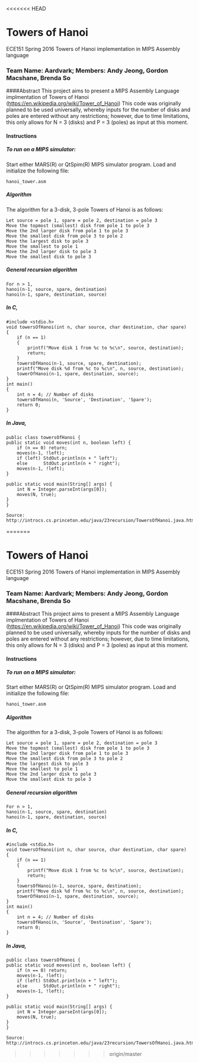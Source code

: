 <<<<<<< HEAD
# Towers of Hanoi
ECE151 Spring 2016 Towers of Hanoi implementation in MIPS Assembly language
### Team Name: Aardvark; Members: Andy Jeong, Gordon Macshane, Brenda So

####Abstract
This project aims to present a MIPS Assembly Language implmentation of Towers of Hanoi (https://en.wikipedia.org/wiki/Tower_of_Hanoi) 
This code was originally planned to be used universally, whereby inputs for the number of disks and poles are entered without any restrictions; however, due to time limitations, this only allows for N = 3 (disks) and P = 3 (poles) as input at this moment.


#### Instructions
##### To run on a MIPS simulator:
Start either MARS(R) or QtSpim(R) MIPS simulator program.
Load and initialize the following file:
    
    hanoi_tower.asm
	
##### Algorithm
The algorithm for a 3-disk, 3-pole Towers of Hanoi is as follows:
   
    Let source = pole 1, spare = pole 2, destination = pole 3
    Move the topmost (smallest) disk from pole 1 to pole 3
    Move the 2nd larger disk from pole 1 to pole 3
    Move the smallest disk from pole 3 to pole 2
    Move the largest disk to pole 3
    Move the smallest to pole 1
    Move the 2nd larger disk to pole 3
    Move the smallest disk to pole 3
    
##### General recursion algorithm
    For n > 1, 
    hanoi(n-1, source, spare, destination)
    hanoi(n-1, spare, destination, source)
##### In C,
    #include <stdio.h>
    void towersOfHanoi(int n, char source, char destination, char spare)
    {
        if (n == 1)
        {
            printf("Move disk 1 from %c to %c\n", source, destination);
            return;
        }
        towersOfHanoi(n-1, source, spare, destination);
        printf("Move disk %d from %c to %c\n", n, source, destination);
        towerOfHanoi(n-1, spare, destination, source);
    }
    int main()
    {
        int n = 4; // Number of disks
        towersOfHanoi(n, 'Source', 'Destination', 'Spare');
        return 0;
    }
##### In Java,
	public class towersOfHanoi {
    public static void moves(int n, boolean left) {
        if (n == 0) return;
        moves(n-1, !left);
        if (left) StdOut.println(n + " left");
        else      StdOut.println(n + " right");
        moves(n-1, !left);
    }

    public static void main(String[] args) {
        int N = Integer.parseInt(args[0]);
        moves(N, true);
    }
    }
    
    Source: http://introcs.cs.princeton.edu/java/23recursion/TowersOfHanoi.java.html
=======
# Towers of Hanoi
ECE151 Spring 2016 Towers of Hanoi implementation in MIPS Assembly language
### Team Name: Aardvark; Members: Andy Jeong, Gordon Macshane, Brenda So

####Abstract
This project aims to present a MIPS Assembly Language implmentation of Towers of Hanoi (https://en.wikipedia.org/wiki/Tower_of_Hanoi) 
This code was originally planned to be used universally, whereby inputs for the number of disks and poles are entered without any restrictions; however, due to time limitations, this only allows for N = 3 (disks) and P = 3 (poles) as input at this moment.


#### Instructions
##### To run on a MIPS simulator:
Start either MARS(R) or QtSpim(R) MIPS simulator program.
Load and initialize the following file:
    
    hanoi_tower.asm
	
##### Algorithm
The algorithm for a 3-disk, 3-pole Towers of Hanoi is as follows:
   
    Let source = pole 1, spare = pole 2, destination = pole 3
    Move the topmost (smallest) disk from pole 1 to pole 3
    Move the 2nd larger disk from pole 1 to pole 3
    Move the smallest disk from pole 3 to pole 2
    Move the largest disk to pole 3
    Move the smallest to pole 1
    Move the 2nd larger disk to pole 3
    Move the smallest disk to pole 3
    
##### General recursion algorithm
    For n > 1, 
    hanoi(n-1, source, spare, destination)
    hanoi(n-1, spare, destination, source)
##### In C,
    #include <stdio.h>
    void towersOfHanoi(int n, char source, char destination, char spare)
    {
        if (n == 1)
        {
            printf("Move disk 1 from %c to %c\n", source, destination);
            return;
        }
        towersOfHanoi(n-1, source, spare, destination);
        printf("Move disk %d from %c to %c\n", n, source, destination);
        towerOfHanoi(n-1, spare, destination, source);
    }
    int main()
    {
        int n = 4; // Number of disks
        towersOfHanoi(n, 'Source', 'Destination', 'Spare');
        return 0;
    }
##### In Java,
	public class towersOfHanoi {
    public static void moves(int n, boolean left) {
        if (n == 0) return;
        moves(n-1, !left);
        if (left) StdOut.println(n + " left");
        else      StdOut.println(n + " right");
        moves(n-1, !left);
    }

    public static void main(String[] args) {
        int N = Integer.parseInt(args[0]);
        moves(N, true);
    }
    }
    
    Source: http://introcs.cs.princeton.edu/java/23recursion/TowersOfHanoi.java.html
>>>>>>> origin/master

